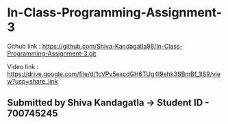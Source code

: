 # In-Class-Programming-Assignment-3

Github link : https://github.com/Shiva-Kandagatla98/In-Class-Programming-Assignment-3.git

Video link :  https://drive.google.com/file/d/1cVPv5excdGH6TUg4l9ehk3SBmBf_1lS9/view?usp=share_link

## Submitted by Shiva Kandagatla -> Student ID - 700745245